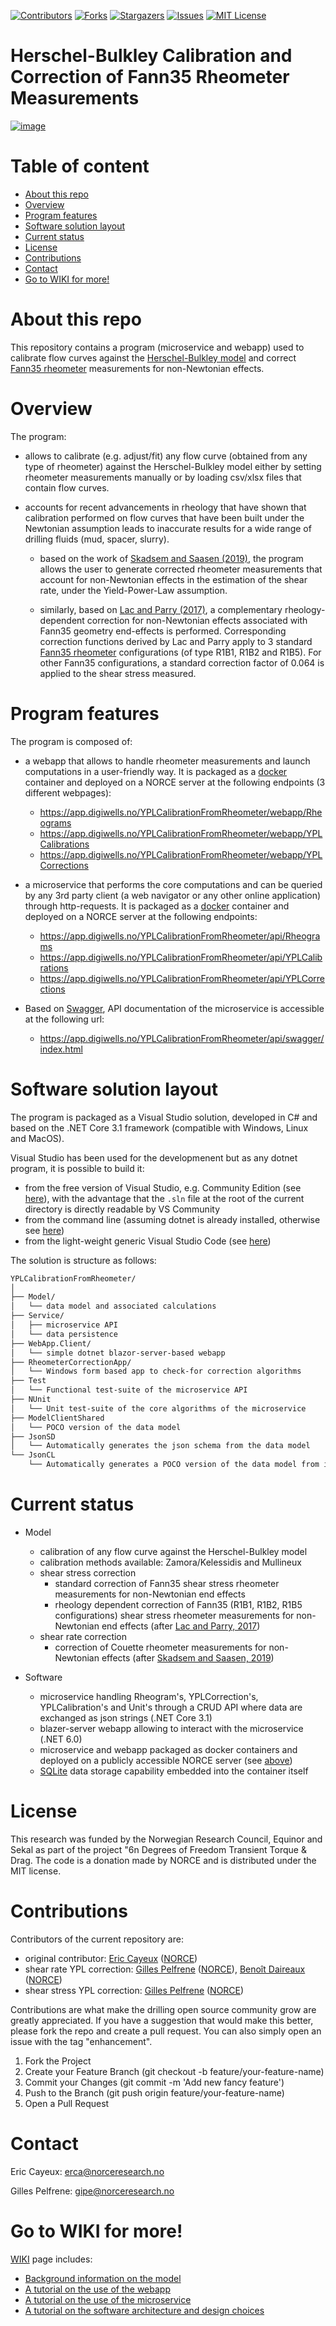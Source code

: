 <!-- PROJECT SHIELDS -->

[![Contributors][contributors-shield]][contributors-url]
[![Forks][forks-shield]][forks-url]
[![Stargazers][stars-shield]][stars-url]
[![Issues][issues-shield]][issues-url]
[![MIT License][license-shield]][license-url]

[contributors-shield]: https://img.shields.io/github/contributors/Open-Source-Drilling-Community/YPLCalibrationFromRheometer?logo=GitHub
[contributors-url]: https://github.com/Open-Source-Drilling-Community/YPLCalibrationFromRheometer/graphs/contributors
[forks-shield]: https://img.shields.io/github/forks/Open-Source-Drilling-Community/YPLCalibrationFromRheometer?logo=GitHub
[forks-url]: https://github.com/Open-Source-Drilling-Community/YPLCalibrationFromRheometer/network/members
[stars-shield]: https://img.shields.io/github/stars/Open-Source-Drilling-Community/YPLCalibrationFromRheometer?color=%230000ff&logo=GitHub
[stars-url]: https://github.com/Open-Source-Drilling-Community/YPLCalibrationFromRheometer/stargazers
[issues-shield]: https://img.shields.io/github/issues/Open-Source-Drilling-Community/YPLCalibrationFromRheometer?color=%23FF0000&logo=GitHub
[issues-url]: https://github.com/Open-Source-Drilling-Community/YPLCalibrationFromRheometer/issues
[license-shield]: https://img.shields.io/github/license/Open-Source-Drilling-Community/YPLCalibrationFromRheometer?color=%2300FFFF
[license-url]: https://github.com/Open-Source-Drilling-Community/YPLCalibrationFromRheometer/blob/master/LICENSE


Herschel-Bulkley Calibration and Correction of Fann35 Rheometer Measurements 
===

[![image](https://user-images.githubusercontent.com/91899139/225950172-311ea20f-c248-40cc-90a4-8d981e6b89f4.png)](https://app.digiwells.no/YPLCalibrationFromRheometer/webapp/Rheograms)

# Table of content

- [About this repo](#about-this-repo)
- [Overview](#overview)
- [Program features](#program-features)
- [Software solution layout](#software-solution-layout)
- [Current status](#current-status)
- [License](#license)
- [Contributions](#contributions)
- [Contact](#contact)
- [Go to WIKI for more!](#go-to-wiki-for-more)

# About this repo
This repository contains a program (microservice and webapp) used to calibrate flow curves against the [Herschel-Bulkley model](https://en.wikipedia.org/wiki/Herschel%E2%80%93Bulkley_fluid) and correct [Fann35 rheometer](https://www.fann.com/en/products/model-35) measurements for non-Newtonian effects.

# Overview
The program:

-	allows to calibrate (e.g. adjust/fit) any flow curve (obtained from any type of rheometer) against the Herschel-Bulkley model either by setting rheometer measurements manually or by loading csv/xlsx files that contain flow curves.

-	accounts for recent advancements in rheology that have shown that calibration performed on flow curves that have been built under the Newtonian assumption leads to inaccurate results for a wide range of drilling fluids (mud, spacer, slurry). 

    - based on the work of [Skadsem and Saasen (2019)](https://www.degruyter.com/document/doi/10.1515/arh-2019-0001/html), the program allows the user to generate corrected rheometer measurements that account for non-Newtonian effects in the estimation of the shear rate, under the Yield-Power-Law assumption.

    - similarly, based on [Lac and Parry (2017)](http://sor.scitation.org/doi/10.1122/1.4986925), a complementary rheology-dependent correction for non-Newtonian effects associated with Fann35 geometry end-effects is performed. Corresponding correction functions derived by Lac and Parry apply to 3 standard [Fann35 rheometer](https://www.fann.com/en/products/model-35) configurations (of type R1B1, R1B2 and R1B5). For other Fann35 configurations, a standard correction factor of 0.064 is applied to the shear stress measured.

# Program features
The program is composed of: 

-	a webapp that allows to handle rheometer measurements and launch computations in a user-friendly way. It is packaged as a [docker](https://www.docker.com/) container and deployed on a NORCE server at the following endpoints (3 different webpages):

    - https://app.digiwells.no/YPLCalibrationFromRheometer/webapp/Rheograms
    - https://app.digiwells.no/YPLCalibrationFromRheometer/webapp/YPLCalibrations
    - https://app.digiwells.no/YPLCalibrationFromRheometer/webapp/YPLCorrections

-	a microservice that performs the core computations and can be queried by any 3rd party client (a web navigator or any other online application) through http-requests. It is packaged as a [docker](https://www.docker.com/) container and deployed on a NORCE server at the following endpoints:

    - https://app.digiwells.no/YPLCalibrationFromRheometer/api/Rheograms 
    - https://app.digiwells.no/YPLCalibrationFromRheometer/api/YPLCalibrations
    - https://app.digiwells.no/YPLCalibrationFromRheometer/api/YPLCorrections

-	Based on [Swagger](https://swagger.io/), API documentation of the microservice is accessible at the following url:

    - https://app.digiwells.no/YPLCalibrationFromRheometer/api/swagger/index.html

# Software solution layout

The program is packaged as a Visual Studio solution, developed in C# and based on the .NET Core 3.1 framework (compatible with Windows, Linux and MacOS).

Visual Studio has been used for the developmenent but as any dotnet program, it is possible to build it:
- from the free version of Visual Studio, e.g. Community Edition (see [here](https://visualstudio.microsoft.com/vs/community/)), with the advantage that the `.sln` file at the root of the current directory is directly readable by VS Community
- from the command line (assuming dotnet is already installed, otherwise see [here](https://dotnet.microsoft.com/en-us/download))
- from the light-weight generic Visual Studio Code (see [here](https://code.visualstudio.com/))

The solution is structure as follows:

```bash
YPLCalibrationFromRheometer/
│
├── Model/
│   └── data model and associated calculations
├── Service/
│   ├── microservice API
│   └── data persistence
├── WebApp.Client/
│   └── simple dotnet blazor-server-based webapp
├── RheometerCorrectionApp/
│   └── Windows form based app to check-for correction algorithms
├── Test
│   └── Functional test-suite of the microservice API
├── NUnit
│   └── Unit test-suite of the core algorithms of the microservice
├── ModelClientShared
│   └── POCO version of the data model
├── JsonSD
│   └── Automatically generates the json schema from the data model
└── JsonCL
    └── Automatically generates a POCO version of the data model from its json schema

```

# Current status

-	Model
    - calibration of any flow curve against the Herschel-Bulkley model
    - calibration methods available: Zamora/Kelessidis and Mullineux
    - shear stress correction
        - standard correction of Fann35 shear stress rheometer measurements for non-Newtonian end effects 
        - rheology dependent correction of Fann35 (R1B1, R1B2, R1B5 configurations) shear stress rheometer measurements for non-Newtonian end effects (after [Lac and Parry, 2017](http://sor.scitation.org/doi/10.1122/1.4986925))
    - shear rate correction
        - correction of Couette rheometer measurements for non-Newtonian effects (after [Skadsem and Saasen, 2019](https://www.degruyter.com/document/doi/10.1515/arh-2019-0001/html))

-	Software
    - microservice handling Rheogram's, YPLCorrection's, YPLCalibration's and Unit's through a CRUD API where data are exchanged as json strings (.NET Core 3.1)
    - blazer-server webapp allowing to interact with the microservice (.NET 6.0)
    - microservice and webapp packaged as docker containers and deployed on a publicly accessible NORCE server (see [above](#program-features))
    - [SQLite](https://sqlite.org/index.html) data storage capability embedded into the container itself

# License

This research was funded by the Norwegian Research Council, Equinor and Sekal as part of the project "6n Degrees of Freedom Transient Torque & Drag. The code is a donation made by NORCE and is distributed under the MIT license.

# Contributions

Contributors of the current repository are:
- original contributor: [Eric Cayeux](https://www.norceresearch.no/personer/eric-cayeux/526) ([NORCE](https://www.norceresearch.no/))
- shear rate YPL correction: [Gilles Pelfrene](https://www.norceresearch.no/personer/gilles-pelfrene/23354694) ([NORCE](https://www.norceresearch.no/)), [Benoît Daireaux](https://www.norceresearch.no/personer/benoit-daireaux/604) ([NORCE](https://www.norceresearch.no/))
- shear stress YPL correction: [Gilles Pelfrene](https://www.norceresearch.no/personer/gilles-pelfrene/23354694) ([NORCE](https://www.norceresearch.no/))


Contributions are what make the drilling open source community grow are greatly appreciated.
If you have a suggestion that would make this better, please fork the repo and create a pull request. You can also simply open an issue with the tag "enhancement".
1.	Fork the Project
2.	Create your Feature Branch (git checkout -b feature/your-feature-name)
3.	Commit your Changes (git commit -m 'Add new fancy feature')
4.	Push to the Branch (git push origin feature/your-feature-name)
5.	Open a Pull Request

# Contact

Eric Cayeux: erca@norceresearch.no

Gilles Pelfrene: gipe@norceresearch.no 

# Go to WIKI for more!

[WIKI](https://github.com/Open-Source-Drilling-Community/YPLCalibrationFromRheometer/wiki) page includes:
- [Background information on the model](https://github.com/Open-Source-Drilling-Community/YPLCalibrationFromRheometer/wiki/Background)
- [A tutorial on the use of the webapp](https://github.com/Open-Source-Drilling-Community/YPLCalibrationFromRheometer/wiki/WebApp-tutorial)
- [A tutorial on the use of the microservice](https://github.com/Open-Source-Drilling-Community/YPLCalibrationFromRheometer/wiki/Microservice-tutorial)
- [A tutorial on the software architecture and design choices](https://github.com/Open-Source-Drilling-Community/YPLCalibrationFromRheometer/wiki/Software-architecture)


